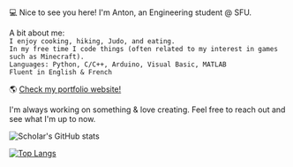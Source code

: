 💻 Nice to see you here!
I'm Anton, an Engineering student @ SFU.

A bit about me: <br/>
`I enjoy cooking, hiking, Judo, and eating.` <br/>
`In my free time I code things (often related to my interest in games such as Minecraft).`  <br/>
`Languages: Python, C/C++, Arduino, Visual Basic, MATLAB`   <br/>
`Fluent in English & French` <br/>


🌎 [Check my portfolio website!](https://antonilic.com/ "My website")

I'm always working on something & love creating. 
Feel free to reach out and see what I'm up to now.

![SchoIar's GitHub stats](https://github-readme-stats.vercel.app/api?username=SchoIar&count_private=true&hide=stars,prs,contribs)

[![Top Langs](https://github-readme-stats.vercel.app/api/top-langs/?username=SchoIar&layout=compact)](https://github.com/anuraghazra/github-readme-stats)
